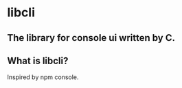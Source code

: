 # libcli
## The library for console ui written by C.  

## What is libcli?  
Inspired by npm console.  